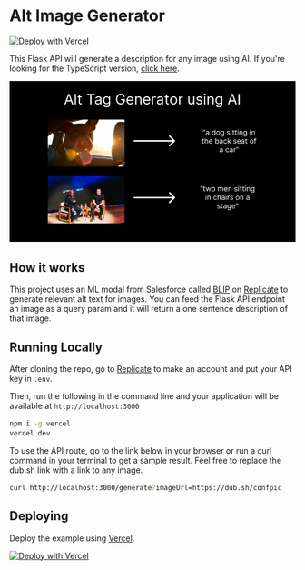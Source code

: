 # Alt Image Generator

[![Deploy with Vercel](https://vercel.com/button)](https://vercel.com/new/clone?repository-url=https://github.com/nutlope/alt-text-generator&env=REPLICATE_API_KEY&project-name=alt-tag-generator&repo-name=alt-tag-generator)

This Flask API will generate a description for any image using AI. If you're looking for the TypeScript version, [click here](https://github.com/vercel/examples/tree/main/solutions/alt-tag-generator).

![Alt Image Generator](ogimage.png)

## How it works

This project uses an ML modal from Salesforce called [BLIP](https://github.com/salesforce/BLIP) on [Replicate](https://replicate.com/) to generate relevant alt text for images. You can feed the Flask API endpoint an image as a query param and it will return a one sentence description of that image.

## Running Locally

After cloning the repo, go to [Replicate](https://replicate.com/) to make an account and put your API key in `.env`.

Then, run the following in the command line and your application will be available at `http://localhost:3000`

```bash
npm i -g vercel
vercel dev
```

To use the API route, go to the link below in your browser or run a curl command in your terminal to get a sample result. Feel free to replace the dub.sh link with a link to any image.

```bash
curl http://localhost:3000/generate?imageUrl=https://dub.sh/confpic
```

## Deploying

Deploy the example using [Vercel](https://vercel.com?utm_source=github&utm_medium=readme).

[![Deploy with Vercel](https://vercel.com/button)](https://vercel.com/new/clone?repository-url=https://github.com/nutlope/alt-text-generator&env=REPLICATE_API_KEY&project-name=alt-tag-generator&repo-name=alt-tag-generator)
